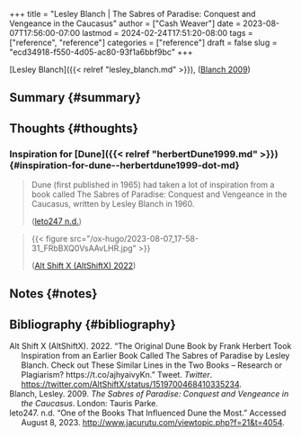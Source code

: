 +++
title = "Lesley Blanch | The Sabres of Paradise: Conquest and Vengeance in the Caucasus"
author = ["Cash Weaver"]
date = 2023-08-07T17:56:00-07:00
lastmod = 2024-02-24T17:51:20-08:00
tags = ["reference", "reference"]
categories = ["reference"]
draft = false
slug = "ecd34918-f550-4d05-ac80-93f1a6bbf9bc"
+++

[Lesley Blanch]({{< relref "lesley_blanch.md" >}}), (<a href="#citeproc_bib_item_2">Blanch 2009</a>)


## Summary {#summary}


## Thoughts {#thoughts}


### Inspiration for [Dune]({{< relref "herbertDune1999.md" >}}) {#inspiration-for-dune--herbertdune1999-dot-md}

> Dune (first published in 1965) had taken a lot of inspiration from a book called The Sabres of Paradise: Conquest and Vengeance in the Caucasus, written by Lesley Blanch in 1960.
>
> (<a href="#citeproc_bib_item_3">leto247 n.d.</a>)

<!--quoteend-->

> {{< figure src="/ox-hugo/2023-08-07_17-58-31_FRbBXQ0VsAAvLHR.jpg" >}}
>
> (<a href="#citeproc_bib_item_1">Alt Shift X (AltShiftX) 2022</a>)


## Notes {#notes}


## Bibliography {#bibliography}

<style>.csl-entry{text-indent: -1.5em; margin-left: 1.5em;}</style><div class="csl-bib-body">
  <div class="csl-entry"><a id="citeproc_bib_item_1"></a>Alt Shift X (AltShiftX). 2022. “The Original Dune Book by Frank Herbert Took Inspiration from an Earlier Book Called The Sabres of Paradise by Lesley Blanch. Check out These Similar Lines in the Two Books – Research or Plagiarism? https://t.co/ajhyaivyKn.” Tweet. <i>Twitter</i>. <a href="https://twitter.com/AltShiftX/status/1519700468410335234">https://twitter.com/AltShiftX/status/1519700468410335234</a>.</div>
  <div class="csl-entry"><a id="citeproc_bib_item_2"></a>Blanch, Lesley. 2009. <i>The Sabres of Paradise: Conquest and Vengeance in the Caucasus</i>. London: Tauris Parke.</div>
  <div class="csl-entry"><a id="citeproc_bib_item_3"></a>leto247. n.d. “One of the Books That Influenced Dune the Most.” Accessed August 8, 2023. <a href="http://www.jacurutu.com/viewtopic.php?f=21&t=4054">http://www.jacurutu.com/viewtopic.php?f=21&#38;t=4054</a>.</div>
</div>
